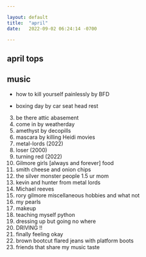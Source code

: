 ```yaml
---

layout: default
title:  "april"
date:   2022-09-02 06:24:14 -0700

---
```


## april tops

## music

* how to kill yourself painlessly by BFD

* boxing day by car seat head rest

3. be there attic abasement
4. come in by weatherday
5. amethyst by decopills
6. mascara by killing Heidi
movies
1. metal-lords (2022)
2. loser (2000)
3. turning red (2022)
4. Gilmore girls [always and forever]
food
1. smith cheese and onion chips
2. the silver monster
people 1.5 ur mom
1. kevin and hunter from metal lords
2. Michael reeves
3. rory gilmore
miscellaneous hobbies and what not
1. my pearls
2. makeup
3. teaching myself python
4. dressing up but going no where
5. DRIVING !!
6. finally feeling okay
7. brown bootcut flared jeans with platform boots
8. friends that share my music taste
      